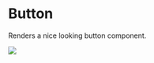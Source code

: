 # Button

Renders a nice looking button component.

<div class="smartphone">
    <img src="media/button.png" />
</div>